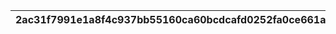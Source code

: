 |2ac31f7991e1a8f4c937bb55160ca60bcdcafd0252fa0ce661a2f821d5add280|ab3c05f1cee948098346d968bc8aa9aad93f539aee23b29acf8022e87f73455a|3ec58e5a5bdced32fd182505cf138cc353a6859ff5c208195e55738c87440750|4e301e06442835306035111437647c6acf3d31c98e47f7f426a06c1b38d1b20c|a581c1c1fc06d7260bd529e2cf6227f978ac701da996dffbc1457577f126bad7|11c22099d21a36b45b556930ff1c5e4eaaa3797319665becb309395c44baa275|0a274643fbb6cc179e0786963cc58a3d44da9e8b18c532fa7e47c8a143959564|c12c1d0b83211d763744201198b10a05d6c8f1db9483f1f0893147903e0f8237|
| --- | --- | --- | --- | --- | --- | --- | --- |